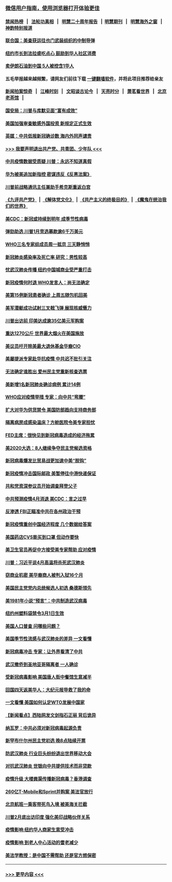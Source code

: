 ### [微信用户指南，使用浏览器打开体验更佳](https://github.com/gfw-breaker/banned-news1/blob/master/indexes/wechat-guide.md?t=0)
#### [禁闻热榜](热点新闻.md?t=0)  &nbsp;&nbsp;|&nbsp;&nbsp; [法轮功真相](https://github.com/gfw-breaker/truth/blob/master/README.md?t=0) &nbsp;&nbsp;|&nbsp;&nbsp; [明慧二十周年报告](https://github.com/gfw-breaker/mh-reports/blob/master/README.md?t=0) &nbsp;&nbsp;|&nbsp;&nbsp;[明慧期刊](https://github.com/gfw-breaker/mh-qikan) &nbsp;&nbsp;|&nbsp;&nbsp; [明慧海外之窗](https://github.com/gfw-breaker/mh-news/blob/master/README.md?t=0) &nbsp;&nbsp;|&nbsp;&nbsp; [神韵特别报道](https://github.com/gfw-breaker/mh-news/blob/master/shenyun.md?t=0)
#### [联合国：美查获运往也门武装组织的中制导弹](../pages/nsc412/n11868677.md?t=02150022) 
#### [纽约市长到法拉盛吃点心  鼓励到华人社区消费](../pages/nsc412/n11868197.md?t=02150022) 
#### [卖伊朗石油到中国  5人被控含1华人](../pages/nsc412/n11867988.md?t=02150022) 
#### 五毛举报越来越频繁，请网友们前往下载 [一键翻墙软件](https://github.com/gfw-breaker/ssr-accounts)，并将此项目推荐给亲友
#### [新闻拍案惊奇](https://github.com/gfw-breaker/banned-news1/blob/master/pages/link4.md) &nbsp;&nbsp;|&nbsp;&nbsp; [江峰时刻](https://github.com/gfw-breaker/banned-news1/blob/master/pages/link4.md) &nbsp;&nbsp;|&nbsp;&nbsp; [文昭谈古论今](https://github.com/gfw-breaker/banned-news1/blob/master/pages/link4.md) &nbsp;&nbsp;|&nbsp;&nbsp; [天亮时分](https://github.com/gfw-breaker/banned-news1/blob/master/pages/link4.md) &nbsp;&nbsp;|&nbsp;&nbsp; [萧茗看世界](https://github.com/gfw-breaker/banned-news1/blob/master/pages/link4.md) &nbsp;&nbsp;|&nbsp;&nbsp; [北京老茶馆](https://github.com/gfw-breaker/banned-news1/blob/master/pages/link4.md) &nbsp;&nbsp;|&nbsp;&nbsp; 
#### [国安局：川普与库默见面“富有成效”](../pages/nsc412/n11867976.md?t=02150022) 
#### [美国加强审查敏感外国投资 新规定正式生效](../pages/nsc412/n11868041.md?t=02150022) 
#### [英媒：中共低报新冠确诊数 海内外同声谴责](../pages/nsc412/n11867421.md?t=02150022) 
#### [>>> 我要声明退出共产党、共青团、少年队 <<<](https://github.com/begood0513/goodnews/blob/master/quit/letter.md) 
#### [中共疫情数据受质疑 川普：永远不知道真假](../pages/nsc412/n11867195.md?t=02150022) 
#### [华为被美追加新指控 密谋违反《反黑法案》](../pages/nsc412/n11867191.md?t=02150022) 
#### [川普前战略通讯主任兼助手希克斯重返白宫](../pages/nsc412/n11867104.md?t=02150022) 
#### [《九评共产党》](https://github.com/begood0513/9ping.md/blob/master/README.md) &nbsp;|&nbsp; [《解体党文化》](../../../../jtdwh.md/blob/master/README.md)  &nbsp;|&nbsp; [《共产主义的终极目的》](../../../../gczydzjmd.md/blob/master/README.md) &nbsp;|&nbsp; [《魔鬼在统治我们的世界》](../../../../mgztzwmdsj.md/blob/master/README.md) 
#### [美CDC：新冠或持续到明年 成季节性病毒](../pages/nsc412/n11867279.md?t=02150022) 
#### [弹劾助选 川普1月竞选募款逾6千万美元](../pages/nsc412/n11866950.md?t=02150022) 
#### [WHO三名专家组成员周一抵京 三天静悄悄](../pages/nsc412/n11866947.md?t=02150022) 
#### [新冠肺炎感染率及死亡率 研究：男性较高](../pages/nsc412/n11866956.md?t=02150022) 
#### [忧武汉肺炎传播 纽约中国城商业受严重打击](../pages/nsc412/n11866902.md?t=02150022) 
#### [新冠疫情何时退 WHO发言人：尚无法确定](../pages/nsc412/n11866864.md?t=02150022) 
#### [美第15例新冠患者确诊 上周五随包机回美](../pages/nsc412/n11866852.md?t=02150022) 
#### [美军潜艇成功试射三叉戟飞弹 展现核威慑力](../pages/nsc412/n11866046.md?t=02150022) 
#### [川普出访前 印美达成逾35亿美元军购案](../pages/nsc412/n11865444.md?t=02150022) 
#### [重达1270公斤 世界最大烟火在美国施放](../pages/nsc412/n11865198.md?t=02150022) 
#### [美议员吁开除美最大退休基金华裔CIO](../pages/nsc412/n11865230.md?t=02150022) 
#### [美屡提派专家赴华抗疫情 中共迟不批引关注](../pages/nsc412/n11864719.md?t=02150022) 
#### [无法确定谁胜出 爱州民主党重新核查选票](../pages/nsc412/n11864830.md?t=02150022) 
#### [美新增1名新冠肺炎确诊病例 累计14例](../pages/nsc412/n11864893.md?t=02150022) 
#### [WHO应对疫情举措 专家：向中共“弯腰”](../pages/nsc412/n11864727.md?t=02150022) 
#### [扩大对华为供货禁令 美国防部趋向支持商务部](../pages/nsc412/n11864773.md?t=02150022) 
#### [隔离病房成感染温床？方舱医院令美专家担忧](../pages/nsc412/n11864575.md?t=02150022) 
#### [FED主席：很快见到新冠病毒造成的经济拖累](../pages/nsc412/n11864507.md?t=02150022) 
#### [美2020大选：8人继续争夺民主党候选资格](../pages/nsc412/n11864327.md?t=02150022) 
#### [新冠病毒爆发比贸易战更加速中美“脱钩”](../pages/nsc412/n11864470.md?t=02150022) 
#### [新冠疫情冲击国际邮政 美暂停往中港快递保证](../pages/nsc412/n11864207.md?t=02150022) 
#### [共和党资深参议员开始调查拜登父子](../pages/nsc412/n11863984.md?t=02150022) 
#### [中共预测疫情4月消退 美CDC：言之过早](../pages/nsc412/n11864310.md?t=02150022) 
#### [反渗透 FBI正瞄准中共在各州政治干预](../pages/nsc412/n11864300.md?t=02150022) 
#### [新冠疫情重创中国经济程度 几个数据给答案](../pages/nsc412/n11864203.md?t=02150022) 
#### [美国药店CVS能买到口罩 但动作要快](../pages/nsc412/n11862438.md?t=02150022) 
#### [美卫生官员再促中方接受美专家帮助 应对疫情](../pages/nsc412/n11864043.md?t=02150022) 
#### [川普：习近平说4月高温将杀死武汉肺炎](../pages/nsc412/n11860814.md?t=02150022) 
#### [窃商业机密 美华裔商人被判入狱16个月](../pages/nsc412/n11863911.md?t=02150022) 
#### [美国民主党党内总统候选人初选 桑德斯领先](../pages/nsc412/n11863475.md?t=02150022) 
#### [美1981年小说“预言”：中共制造武汉病毒](../pages/nsc412/n11863306.md?t=02150022) 
#### [纽约州塑料袋禁令3月1日生效](../pages/nsc412/n11862832.md?t=02150022) 
#### [美国人口普查  问哪些问题？](../pages/nsc412/n11862808.md?t=02150022) 
#### [美国季节性流感与武汉肺炎的差异 一文看懂](../pages/nsc412/n11862428.md?t=02150022) 
#### [新冠病毒冲击 专家：让外界看清了中共](../pages/nsc412/n11862280.md?t=02150022) 
#### [武汉撤侨到圣地亚哥隔离者 一人确诊](../pages/nsc412/n11862460.md?t=02150022) 
#### [受新冠病毒影响 美国唐人街中餐馆生意减半](../pages/nsc412/n11861940.md?t=02150022) 
#### [回国四天返美华人：大纪元报导救了我的命](../pages/nsc412/n11862181.md?t=02150022) 
#### [一文看懂 美国如何认定WTO发展中国家](../pages/nsc412/n11862051.md?t=02150022) 
#### [【新闻看点】西陆网发文剑指石正丽 背后诡异](../pages/nsc412/n11861792.md?t=02150022) 
#### [纳瓦罗：中共必须对新冠病毒起源负责](../pages/nsc412/n11861810.md?t=02150022) 
#### [新罕布什尔州民主党初选 晚8点陆续开票](../pages/nsc412/n11861872.md?t=02150022) 
#### [防武汉肺炎 行业巨头纷纷退出世界移动大会](../pages/nsc412/n11861795.md?t=02150022) 
#### [对抗武汉肺炎 世银向中共提供技术而非贷款](../pages/nsc412/n11861652.md?t=02150022) 
#### [疫情升级 大楼粪渠传播新冠病毒？香港调查](../pages/nsc412/n11861556.md?t=02150022) 
#### [260亿T-Mobile和Sprint并购案 美法官放行](../pages/nsc412/n11861511.md?t=02150022) 
#### [北京航班一乘客带死鸟入境 被美海关拦截](../pages/nsc412/n11861317.md?t=02150022) 
#### [川普2月底出访印度 强化美印战略伙伴关系](../pages/nsc412/n11860557.md?t=02150022) 
#### [疫情影响  纽约华人商家生意受冲击](../pages/nsc412/n11860284.md?t=02150022) 
#### [疫情影响  到老人中心活动的耆老减少](../pages/nsc412/n11860199.md?t=02150022) 
#### [美法学教授：是中国不需帮助 还是官方想保密](../pages/nsc412/n11859492.md?t=02150022) 

----
#### [ >>> 更早内容 <<< ](../indexes/nsc412-earlier.md)
